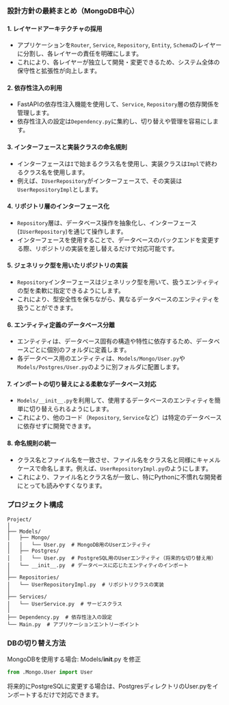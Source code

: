 ### 設計方針の最終まとめ（MongoDB中心）

#### 1. **レイヤードアーキテクチャの採用**
   - アプリケーションを`Router`, `Service`, `Repository`, `Entity`, `Schema`のレイヤーに分割し、各レイヤーの責任を明確にします。
   - これにより、各レイヤーが独立して開発・変更できるため、システム全体の保守性と拡張性が向上します。

#### 2. **依存性注入の利用**
   - FastAPIの依存性注入機能を使用して、`Service`, `Repository`層の依存関係を管理します。
   - 依存性注入の設定は`Dependency.py`に集約し、切り替えや管理を容易にします。

#### 3. **インターフェースと実装クラスの命名規則**
   - インターフェースは`I`で始まるクラス名を使用し、実装クラスは`Impl`で終わるクラス名を使用します。
   - 例えば、`IUserRepository`がインターフェースで、その実装は`UserRepositoryImpl`とします。

#### 4. **リポジトリ層のインターフェース化**
   - `Repository`層は、データベース操作を抽象化し、インターフェース(`IUserRepository`)を通じて操作します。
   - インターフェースを使用することで、データベースのバックエンドを変更する際、リポジトリの実装を差し替えるだけで対応可能です。

#### 5. **ジェネリック型を用いたリポジトリの実装**
   - `Repository`インターフェースはジェネリック型を用いて、扱うエンティティの型を柔軟に指定できるようにします。
   - これにより、型安全性を保ちながら、異なるデータベースのエンティティを扱うことができます。

#### 6. **エンティティ定義のデータベース分離**
   - エンティティは、データベース固有の構造や特性に依存するため、データベースごとに個別のフォルダに定義します。
   - 各データベース用のエンティティは、`Models/Mongo/User.py`や`Models/Postgres/User.py`のように別フォルダに配置します。

#### 7. **インポートの切り替えによる柔軟なデータベース対応**
   - `Models/__init__.py`を利用して、使用するデータベースのエンティティを簡単に切り替えられるようにします。
   - これにより、他のコード（`Repository`, `Service`など）は特定のデータベースに依存せずに開発できます。

#### 8. **命名規則の統一**
   - クラス名とファイル名を一致させ、ファイル名をクラス名と同様にキャメルケースで命名します。例えば、`UserRepositoryImpl.py`のようにします。
   - これにより、ファイル名とクラス名が一致し、特にPythonに不慣れな開発者にとっても読みやすくなります。

### プロジェクト構成
```plaintext
Project/
│
├── Models/
│   ├── Mongo/
│   │   └── User.py  # MongoDB用のUserエンティティ
│   ├── Postgres/
│   │   └── User.py  # PostgreSQL用のUserエンティティ（将来的な切り替え用）
│   └── __init__.py  # データベースに応じたエンティティのインポート
│
├── Repositories/
│   └── UserRepositoryImpl.py  # リポジトリクラスの実装
│
├── Services/
│   └── UserService.py  # サービスクラス
│
├── Dependency.py  # 依存性注入の設定
└── Main.py  # アプリケーションエントリーポイント
```
### DBの切り替え方法
MongoDBを使用する場合:
Models/__init__.py を修正
```python
from .Mongo.User import User
```
将来的にPostgreSQLに変更する場合は、PostgresディレクトリのUser.pyをインポートするだけで対応できます。
